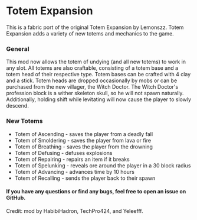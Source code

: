 # Totem Expansion

This is a fabric port of the original Totem Expansion by Lemonszz. Totem Expansion adds a variety of new totems and mechanics to the game.

### General
This mod now allows the totem of undying (and all new totems) to work in any slot. All totems are also craftable, consisting of a totem base and a totem head of their respective type. Totem bases can be crafted with 4 clay and a stick. Totem heads are dropped occasionally by mobs or can be purchased from the new villager, the Witch Doctor. The Witch Doctor's profession block is a wither skeleton skull, so he will not spawn naturally. Additionally, holding shift while levitating will now cause the player to slowly descend.

### New Totems
- Totem of Ascending - saves the player from a deadly fall
- Totem of Smoldering - saves the player from lava or fire
- Totem of Breathing - saves the player from the drowning
- Totem of Defusing - defuses explosions
- Totem of Repairing - repairs an item if it breaks
- Totem of Spelunking - reveals ore around the player in a 30 block radius
- Totem of Advancing - advances time by 10 hours
- Totem of Recalling - sends the player back to their spawn

#### If you have any questions or find any bugs, feel free to open an issue on GitHub.

Credit: mod by HabibiHadron, TechPro424, and Yeleefff.